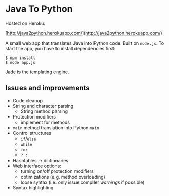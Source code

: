 Java To Python
==============

Hosted on Heroku:

[http://java2python.herokuapp.com/](http://java2python.herokuapp.com/)

A small web app that translates Java into Python code. Built on
`node.js`. To start the app, you have to install dependencies first:

    $ npm install
    $ node app.js

[Jade](http://naltatis.github.com/jade-syntax-docs/) is the templating
engine.

Issues and improvements
-----------------------
* Code cleanup
* String and character parsing
    * String method parsing
* Protection modifiers
    * implement for methods
* `main` method translation into Python `main`
* Control structures
    * `if`/`else`
    * `while`
    * `for`
    * ` ? : `
* Hashtables -> dictionaries
* Web interface options:
    * turning on/off protection modifiers
    * optimizations (e.g. method overloading)
    * loose syntax (i.e. only issue compiler *warnings* if possible)
* Syntax highlighting
